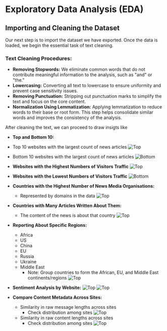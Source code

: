 #  Exploratory Data Analysis (EDA)

##  Importing and Cleaning the Dataset

 Our next step is to import the dataset we have exported. Once the data is loaded, we begin the essential task of text cleaning.

###  Text Cleaning Procedures:

-  **Removing Stopwords:** We eliminate common words that do not contribute meaningful information to the analysis, such as "and" or "the."
-  **Lowercasing:** Converting all text to lowercase to ensure uniformity and prevent case sensitivity issues.
-  **Removing Punctuation:** Stripping out punctuation marks to simplify the text and focus on the core content.
-  **Normalization Using Lemmatization:** Applying lemmatization to reduce words to their base or root form. This step helps consolidate similar words and improves the consistency of the analysis.

 After cleaning the text, we can proceed to draw insigts like 

 - **Top and Bottom 10:**
  - Top 10 websites with the largest count of news articles
![Top](../images/2.png "Top")
  - Bottom 10 websites with the largest count of news articles
![Bottom](../images/3.png "Bottom")

- **Websites with the Highest Numbers of Visitors Traffic**
![Top](../images/4.png "Top")
- **Websites with the Lowest Numbers of Visitors Traffic**
![Bottom](../images/5.png "Bottom")

- **Countries with the Highest Number of News Media Organisations:**
  - Represented by domains in the data
![Top](../images/6.png "Top")

- **Countries with Many Articles Written About Them:**
  - The content of the news is about that country
![Top](../images/7.png "Top")

- **Reporting About Specific Regions:**
  - Africa
  - US
  - China
  - EU
  - Russia
  - Ukraine
  - Middle East
    - Note: Group countries to form the African, EU, and Middle East continents/regions
![Top](../images/11.png "Top")

- **Sentiment Analysis by Website:**
![Top](../images/12.png "Top")
![Top](../images/13.png "Top")
- **Compare Content Metadata Across Sites:**
  - Similarity in raw message lengths across sites
    - Check distribution among sites
![Top](../images/14.png "Top")
  - Similarity in raw content lengths across sites
    - Check distribution among sites
![Top](../images/15.png "Top")

 